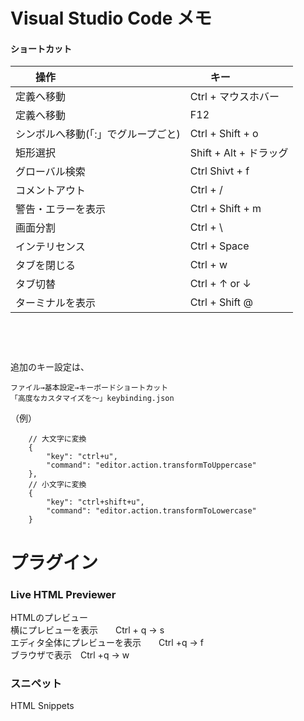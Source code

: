 # Visual Studio Code メモ

#### ショートカット

|　　操作                                |　　キー                    |
|:--------------------------------------|:---------------------------|
| 定義へ移動                             |  Ctrl + マウスホバー       |
| 定義へ移動                             |  F12                      |
| シンボルへ移動(「:」でグループごと)      |  Ctrl + Shift + o          |
| 矩形選択                               |  Shift + Alt + ドラッグ    |
| グローバル検索                          |  Ctrl Shivt + f            |
| コメントアウト                          |  Ctrl + /                  |
| 警告・エラーを表示                      |  Ctrl + Shift + m          |
| 画面分割                               |  Ctrl + \                  |
| インテリセンス                         |  Ctrl + Space              |
| タブを閉じる                           |  Ctrl + w                 |
| タブ切替                               |  Ctrl + ↑ or ↓            |
| ターミナルを表示                        |  Ctrl + Shift @            |

  
　  
　  
　  
追加のキー設定は、
```
ファイル→基本設定→キーボードショートカット
「高度なカスタマイズを～」keybinding.json
```
（例）
```
    // 大文字に変換
    {
        "key": "ctrl+u",
        "command": "editor.action.transformToUppercase"
    },
    // 小文字に変換
    {
        "key": "ctrl+shift+u",
        "command": "editor.action.transformToLowercase"
    }
```

# プラグイン

### Live HTML Previewer
HTMLのプレビュー  
横にプレビューを表示　　Ctrl + q → s  
エディタ全体にプレビューを表示　　Ctrl +q → f  
ブラウザで表示　Ctrl +q → w  
  
### スニペット
HTML Snippets
